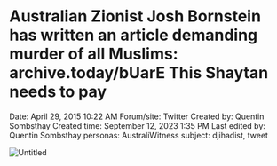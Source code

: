 # Australian Zionist Josh Bornstein has written an article demanding murder of all Muslims: archive.today/bUarE This Shaytan needs to pay

Date: April 29, 2015 10:22 AM
Forum/site: Twitter
Created by: Quentin Sombsthay
Created time: September 12, 2023 1:35 PM
Last edited by: Quentin Sombsthay
personas: AustraliWitness
subject: djihadist, tweet

![Untitled](Australian%20Zionist%20Josh%20Bornstein%20has%20written%20an%20a%20a9761e4a7bb14a4ca3b4681319dbcb70/Untitled.jpeg)